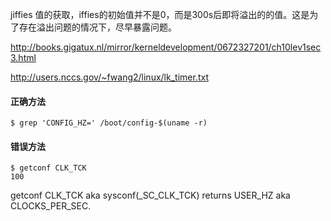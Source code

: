 jiffies 值的获取，iffies的初始值并不是0，而是300s后即将溢出的的值。这是为了存在溢出问题的情况下，尽早暴露问题。

http://books.gigatux.nl/mirror/kerneldevelopment/0672327201/ch10lev1sec3.html

http://users.nccs.gov/~fwang2/linux/lk_timer.txt

#### 正确方法

```
$ grep 'CONFIG_HZ=' /boot/config-$(uname -r)
```

#### 错误方法

```
$ getconf CLK_TCK
100
```
getconf CLK_TCK aka sysconf(_SC_CLK_TCK) returns USER_HZ aka CLOCKS_PER_SEC.
